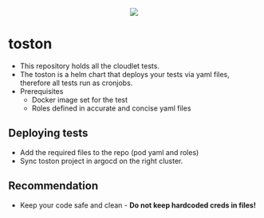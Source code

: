 <div> <p align="center"> <img src="https://i.imgur.com/5nOQztK.png"> </p> </div>

# toston
* This repository holds all the cloudlet tests.
* The toston is a helm chart that deploys your tests via yaml files, therefore all tests run as cronjobs.
* Prerequisites
    * Docker image set for the test
    * Roles defined in accurate and concise yaml files

## Deploying tests
* Add the required files to the repo (pod yaml and roles)
* Sync toston project in argocd on the right cluster.

## Recommendation
* Keep your code safe and clean - **Do not keep hardcoded creds in files!**
